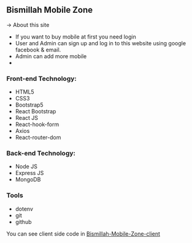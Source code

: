 ## Bismillah Mobile Zone

 -> About this site

- If you want to buy mobile at first you need login
- User and Admin can sign up and log in to this website using google facebook & email.
- Admin can add more mobile
-  

### Front-end Technology:

- HTML5
- CSS3
- Bootstrap5
- React Bootstrap
- React JS
- React-hook-form
- Axios
- React-router-dom

### Back-end Technology:

- Node JS
- Express JS
- MongoDB

### Tools

- dotenv
- git
- github



You can see client side code in [Bismillah-Mobile-Zone-client](https://github.com/Porgramming-Hero-web-course/full-stack-client-farhan-nahid)
